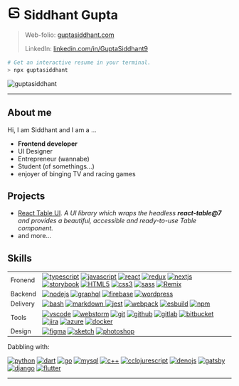 # <img src="./assets/GS-black-192.png" alt="typescript" width="30" height="30" style="border-radius: 5px;" /> Siddhant Gupta

> Web-folio: [guptasiddhant.com](https://www.guptasiddhant.com)
>
> LinkedIn: [linkedin.com/in/GuptaSiddhant9](https://www.linkedin.com/in/GuptaSiddhant9/)

```sh
# Get an interactive resume in your terminal.
> npx guptasiddhant
```

<img src="https://github-readme-stats.vercel.app/api?username=guptasiddhant&show_icons=true" alt="guptasiddhant" />

---

## About me

Hi, I am Siddhant and I am a ...

- **Frontend developer**
- UI Designer
- Entrepreneur (wannabe)
- Student (of somethings...)
- enjoyer of binging TV and racing games

## Projects

- [React Table UI](https://github.com/GuptaSiddhant/react-table-ui). _A UI library which wraps the headless **react-table@7** and provides a beautiful, accessible and ready-to-use Table component._
- and more...

## Skills

<table>
  <tr><td>Fronend</td><td>
    <a title="TypeScript" href="https://www.typescriptlang.org/"><img src="https://cdn.jsdelivr.net/gh/devicons/devicon/icons/typescript/typescript-original.svg" alt="typescript" width="20" height="20" /></a>
    <a title="JavaScript" href="https://developer.mozilla.org/en/JavaScript"><img src="https://cdn.jsdelivr.net/gh/devicons/devicon/icons/javascript/javascript-original.svg" alt="javascript" width="20" height="20" /></a>
    <a title="ReactJS" href="https://reactjs.org"><img src="https://cdn.jsdelivr.net/gh/devicons/devicon/icons/react/react-original.svg" alt="react" width="20" height="20" /></a>
    <a title="Redux" href="https://redux.js.org"><img src="https://cdn.jsdelivr.net/gh/devicons/devicon/icons/redux/redux-original.svg" alt="redux" width="20" height="20"/></a>
    <a title="NextJS" href="https://nextjs.org"><img src="https://cdn.jsdelivr.net/gh/devicons/devicon/icons/nextjs/nextjs-original.svg" alt="nextjs" width="20" height="20" /></a>
    <a title="StorybookJS" href="https://storybook.js.org"><img src="https://cdn.jsdelivr.net/gh/devicons/devicon/icons/storybook/storybook-original.svg" alt="storybook" width="20" height="20" /></a>
    <a title="HTML" href="https://html.spec.whatwg.org"><img src="https://cdn.jsdelivr.net/gh/devicons/devicon/icons/html5/html5-original.svg" alt="HTML5" width="20" height="20"/></a>
    <a title="CSS" href="https://www.w3.org/Style/CSS/Overview.en.html"><img src="https://cdn.jsdelivr.net/gh/devicons/devicon/icons/css3/css3-original.svg" alt="css3" width="20" height="20"/></a>
    <a title="SASS" href="https://sass-lang.com"><img src="https://cdn.jsdelivr.net/gh/devicons/devicon/icons/sass/sass-original.svg" alt="sass" width="20" height="20" /></a>
    <a title="Remix" href="https://remix.run"><img src="https://pbs.twimg.com/profile_images/1425897037602586625/ID6pueIo_400x400.png" alt="Remix" width="20" height="20" /></a>
  </td></tr>
  <tr><td>Backend</td><td>
    <a title="NodeJS" href="https://nodejs.org/"><img src="https://cdn.jsdelivr.net/gh/devicons/devicon/icons/nodejs/nodejs-original.svg" alt="nodejs" width="20" height="20" /><a>
    <a title="GraphQL" href="https://graphql.org"><img src="https://cdn.jsdelivr.net/gh/devicons/devicon/icons/graphql/graphql-plain.svg" alt="graphql" width="20" height="20" /></a>
    <a title="Firebase" href="https://firebase.google.com"><img src="https://cdn.jsdelivr.net/gh/devicons/devicon/icons/firebase/firebase-plain.svg" alt="firebase" width="20" height="20" /></a>
    <a title="Wordpress" href="https://wordpress.org"><img src="https://cdn.jsdelivr.net/gh/devicons/devicon/icons/wordpress/wordpress-original.svg" alt="wordpress" width="20" height="20" /></a>
  </td></tr>
  <tr><td>Delivery</td><td>
    <a title="Bash" href="https://www.gnu.org/software/bash/"><img src="https://cdn.jsdelivr.net/gh/devicons/devicon/icons/bash/bash-original.svg" alt="bash" width="20" height="20"/></a>
    <a title="Markdown" href="https://daringfireball.net/projects/markdown/"><img src="https://cdn.jsdelivr.net/gh/devicons/devicon/icons/markdown/markdown-original.svg" alt="markdown" width="20" height="20"/>
    <a title="Jest" href="https://jestjs.io"><img src="https://cdn.jsdelivr.net/gh/devicons/devicon/icons/jest/jest-plain.svg" alt="jest" width="20" height="20" /></a>
    <a title="Webpack" href="https://webpack.js.org"><img src="https://cdn.jsdelivr.net/gh/devicons/devicon/icons/webpack/webpack-plain.svg" alt="webpack" width="20" height="20" /></a>
    <a title="ESBuild" href="https://esbuild.github.io"><img src="https://styles.redditmedia.com/t5_3q9lyn/styles/communityIcon_zenuji2viqg61.png" alt="esbuild" width="20" height="20" /></a>
    <a title="NPM" href="https://npmjs.com/"><img src="https://cdn.jsdelivr.net/gh/devicons/devicon/icons/npm/npm-original-wordmark.svg" alt="npm" width="20" height="20" /></a>
  </td></tr>
  <tr><td>Tools</td><td>
    <a title="VS Code" href="https://code.visualstudio.com"><img src="https://cdn.jsdelivr.net/gh/devicons/devicon/icons/vscode/vscode-original.svg" alt="vscode" width="20" height="20" /></a>
    <a title="WebStorm" href="https://www.jetbrains.com/webstorm/"><img src="https://upload.wikimedia.org/wikipedia/commons/thumb/c/c0/WebStorm_Icon.svg/1024px-WebStorm_Icon.svg.png" alt="webstorm" width="20" height="20" /></a>
    <a title="Git" href="https://git-scm.com"><img src="https://cdn.jsdelivr.net/gh/devicons/devicon/icons/git/git-original.svg" alt="git" width="20" height="20" /></a>
    <a title="GitHub" href="https://github.com"><img src="https://cdn.jsdelivr.net/gh/devicons/devicon/icons/github/github-original.svg" alt="github" width="20" height="20" /></a>
    <a title="GitLab" href="https://gitlab.com"><img src="https://cdn.jsdelivr.net/gh/devicons/devicon/icons/gitlab/gitlab-original.svg" alt="gitlab" width="20" height="20" /></a>
    <a title="BitBucket" href="https://bitbucket.org"><img src="https://cdn.jsdelivr.net/gh/devicons/devicon/icons/bitbucket/bitbucket-original.svg" alt="bitbucket" width="20" height="20" /></a>
    <a title="Jira" href="https://www.atlassian.com/software/jira"><img src="https://cdn.jsdelivr.net/gh/devicons/devicon/icons/jira/jira-original.svg" alt="jira" width="20" height="20" /></a>
    <a title="AzureDevops" href="https://azure.microsoft.com/en-us/services/devops/"><img src="https://cdn.jsdelivr.net/gh/devicons/devicon/icons/azure/azure-original.svg" alt="azure" width="20" height="20" /></a>
    <a title="Docker" href="https://docker.com"><img src="https://cdn.jsdelivr.net/gh/devicons/devicon/icons/docker/docker-original.svg" alt="docker" width="20" height="20" /></a>
  </td></tr>
  <tr><td>Design</td><td>
    <a title="Figma" href="https://figma.com"><img src="https://cdn.jsdelivr.net/gh/devicons/devicon/icons/figma/figma-original.svg" alt="figma" width="20" height="20" /></a>
    <a title="Sketch" href="https://sketch.com"><img src="https://cdn.jsdelivr.net/gh/devicons/devicon/icons/sketch/sketch-original.svg" alt="sketch" width="20" height="20" /></a>
    <a title="Photoshob" href="https://www.adobe.com/products/photoshop.html"><img src="https://cdn.jsdelivr.net/gh/devicons/devicon/icons/photoshop/photoshop-plain.svg" alt="photoshop" width="20" height="20" /></a>
  </td></tr>
</table>

Dabbling with:

<a title="Python" href="https://www.python.org"><img src="https://cdn.jsdelivr.net/gh/devicons/devicon/icons/python/python-original.svg" alt="python" width="20" height="20" /></a>
<a title="Dart" href="https://dart.dev"><img src="https://cdn.jsdelivr.net/gh/devicons/devicon/icons/dart/dart-original.svg" alt="dart" width="20" height="20" /></a>
<a title="GoLang" href="https://golang.org"><img src="https://cdn.jsdelivr.net/gh/devicons/devicon/icons/go/go-original.svg" alt="go" width="20" height="20" /></a>
<a title="MySQL" href="https://mysql.com"><img src="https://cdn.jsdelivr.net/gh/devicons/devicon/icons/mysql/mysql-original.svg" alt="mysql" width="20" height="20" /></a>
<a title="C++" href="https://isocpp.org" target="_blank"><img src="https://cdn.jsdelivr.net/gh/devicons/devicon/icons/cplusplus/cplusplus-original.svg" alt="c++" width="20" height="20" /></a>
<a title="ClojureScript" href="https://clojurescript.org"><img src="https://cdn.jsdelivr.net/gh/devicons/devicon/icons/clojurescript/clojurescript-original.svg" alt="cclojurescript" width="20" height="20" /></a>
<a title="Deno" href="https://deno.land"><img src="https://cdn.jsdelivr.net/gh/devicons/devicon/icons/denojs/denojs-original.svg" alt="denojs" width="20" height="20" /></a>
<a title="GatsbyJS" href="https://www.gatsbyjs.com"><img src="https://cdn.jsdelivr.net/gh/devicons/devicon/icons/gatsby/gatsby-original.svg" alt="gatsby" width="20" height="20" /></a>
<a title="Django" href="https://www.djangoproject.com"><img src="https://cdn.jsdelivr.net/gh/devicons/devicon/icons/django/django-plain.svg" alt="django" width="20" height="20" /></a>
<a title="Flutter" href="https://flutter.dev"><img src="https://cdn.jsdelivr.net/gh/devicons/devicon/icons/flutter/flutter-original.svg" alt="flutter" width="20" height="20" /></a>

---
